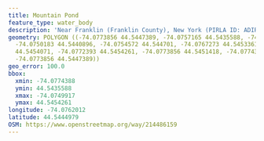 ```yaml
---
title: Mountain Pond
feature_type: water_body
description: 'Near Franklin (Franklin County), New York (PIRLA ID: ADIR039)'
geometry: POLYGON ((-74.0773856 44.5447389, -74.0757165 44.5435588, -74.0749917 44.5437342,
  -74.0750183 44.5440896, -74.0754572 44.544701, -74.0767273 44.5453361, -74.0770132
  44.5454071, -74.0772393 44.5454261, -74.0773856 44.5451418, -74.0774388 44.5448621,
  -74.0773856 44.5447389))
geo_error: 100.0
bbox:
  xmin: -74.0774388
  ymin: 44.5435588
  xmax: -74.0749917
  ymax: 44.5454261
longitude: -74.0762012
latitude: 44.5444979
OSM: https://www.openstreetmap.org/way/214486159
---
```

